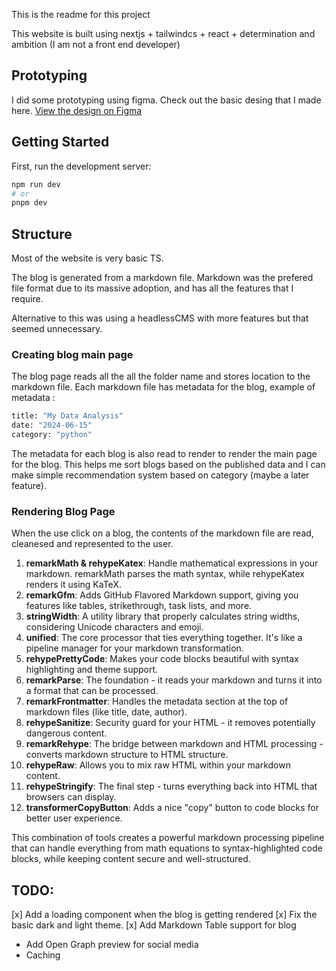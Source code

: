 This is the readme for this project

This website is built using nextjs + tailwindcs + react + determination and ambition (I am not a front end developer)

## Prototyping

I did some prototyping using figma. Check out the basic desing that I made here. [View the design on Figma](https://www.figma.com/proto/410Ouu5c369LS4SDUs9COp/Website?node-id=0-1&t=TdAx4BHHASegScUF-1)

## Getting Started

First, run the development server:

```bash
npm run dev
# or
pnpm dev
```

## Structure

Most of the website is very basic TS.

The blog is generated from a markdown file. Markdown was the prefered file format due to its massive adoption, and has all the features that I require.

Alternative to this was using a headlessCMS with more features but that seemed unnecessary.

### Creating blog main page

The blog page reads all the all the folder name and stores location to the markdown file.
Each markdown file has metadata for the blog, example of metadata :

```bash
title: "My Data Analysis"
date: "2024-06-15"
category: "python"
```

The metadata for each blog is also read to render to render the main page for the blog. This helps me sort blogs based on the published data and I can make simple recommendation system based on category (maybe a later feature).

### Rendering Blog Page

When the use click on a blog, the contents of the markdown file are read, cleanesed and represented to the user.

1. **remarkMath & rehypeKatex**: Handle mathematical expressions in your markdown. remarkMath parses the math syntax, while rehypeKatex renders it using KaTeX.
2. **remarkGfm**: Adds GitHub Flavored Markdown support, giving you features like tables, strikethrough, task lists, and more.
3. **stringWidth**: A utility library that properly calculates string widths, considering Unicode characters and emoji.
4. **unified**: The core processor that ties everything together. It's like a pipeline manager for your markdown transformation.
5. **rehypePrettyCode**: Makes your code blocks beautiful with syntax highlighting and theme support.
6. **remarkParse**: The foundation - it reads your markdown and turns it into a format that can be processed.
7. **remarkFrontmatter**: Handles the metadata section at the top of markdown files (like title, date, author).
8. **rehypeSanitize**: Security guard for your HTML - it removes potentially dangerous content.
9. **remarkRehype**: The bridge between markdown and HTML processing - converts markdown structure to HTML structure.
10. **rehypeRaw**: Allows you to mix raw HTML within your markdown content.
11. **rehypeStringify**: The final step - turns everything back into HTML that browsers can display.
12. **transformerCopyButton**: Adds a nice "copy" button to code blocks for better user experience.

This combination of tools creates a powerful markdown processing pipeline that can handle everything from math equations to syntax-highlighted code blocks, while keeping content secure and well-structured.

## TODO:

[x] Add a loading component when the blog is getting rendered
[x] Fix the basic dark and light theme.
[x] Add Markdown Table support for blog

- Add Open Graph preview for social media
- Caching
